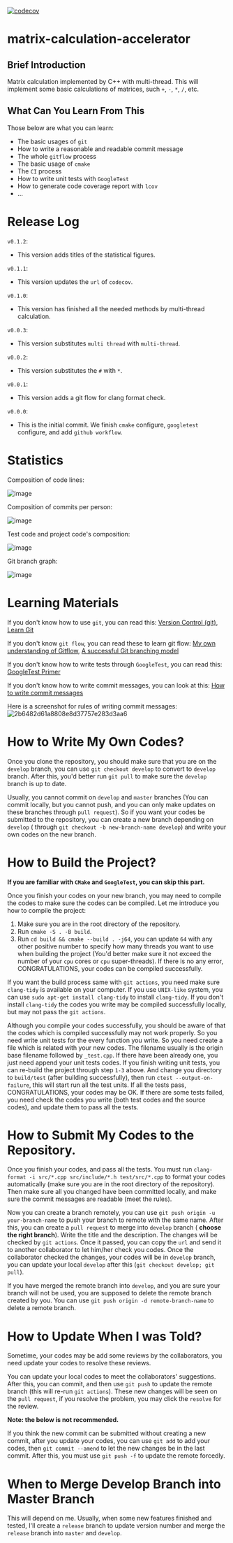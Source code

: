 [![codecov](https://codecov.io/gh/Kaiser-Yang/matrix-calculation-accelerator/graph/badge.svg?token=INWEC8613W)](https://codecov.io/gh/Kaiser-Yang/matrix-calculation-accelerator)

# matrix-calculation-accelerator

## Brief Introduction
Matrix calculation implemented by C++ with multi-thread.  This will implement some basic calculations of matrices, such `+`, `-`, `*`, `/`, etc.

## What Can You Learn From This
Those below are what you can learn:
* The basic usages of `git`
* How to write a reasonable and readable commit message
* The whole `gitflow` process
* The basic usage of `cmake`
* The `CI` process
* How to write unit tests with `GoogleTest`
* How to generate code coverage report with `lcov`
* ...

# Release Log
`v0.1.2`:
* This version adds titles of the statistical figures.

`v0.1.1`:
* This version updates the `url` of `codecov`.

`v0.1.0`:
* This version has finished all the needed methods by multi-thread calculation.

`v0.0.3`:
* This version substitutes `multi thread` with `multi-thread`.

`v0.0.2`:
* This version substitutes the `#` with `*`.

`v0.0.1`:
* This version adds a git flow for clang format check.

`v0.0.0`:
* This is the initial commit. We finish `cmake` configure, `googletest` configure, and add `github workflow`.

# Statistics
Composition of code lines:

![image](https://github.com/Kaiser-Yang/matrix-calculation-accelerator/assets/58209855/7c18251a-2f2c-4618-ac30-fe06462b20c7)

Composition of commits per person:

![image](https://github.com/Kaiser-Yang/matrix-calculation-accelerator/assets/58209855/d067eed2-b5c3-475c-b656-eaeab62a2db6)

Test code and project code's composition:

![image](https://github.com/Kaiser-Yang/matrix-calculation-accelerator/assets/58209855/a62b6cb7-9b7f-43f4-925d-459abca0a009)

Git branch graph:

![image](https://github.com/Kaiser-Yang/matrix-calculation-accelerator/assets/58209855/bd48df2b-351b-414b-bd71-81be0dbf7b27)

# Learning Materials
If you don't know how to use `git`, you can read this: [Version Control (git)](https://missing.csail.mit.edu/2020/version-control/), [Learn Git](https://learngitbranching.js.org/?locale=zh_CN)

If you don't know `git flow`, you can read these to learn git flow: [My own understanding of Gitflow](https://blog.csdn.net/qq_45523675/article/details/138200604), [A successful Git branching model](https://nvie.com/posts/a-successful-git-branching-model)

If you don't know how to write tests through `GoogleTest`, you can read this: [GoogleTest Primer](https://google.github.io/googletest/primer.html)

If you don't know how to write commit messages, you can look at this: [How to write commit messages](https://cbea.ms/git-commit/)

Here is a screenshot for rules of writing commit messages:
![2b6482d61a8808e8d37757e283d3aa6](https://github.com/Kaiser-Yang/matrix-calculation-accelarator/assets/58209855/85d7c3e5-f83e-4f2f-b782-6f29e8ff0311)

# How to Write My Own Codes?
Once you clone the repository, you should make sure that you are on the `develop` branch, you can use `git checkout develop` to convert to `develop` branch. After this, you'd better run `git pull` to make sure the `develop` branch is up to date.

Usually, you cannot commit on `develop` and `master` branches (You can commit locally, but you cannot push, and you can only make updates on these branches through `pull request`). So if you want your codes be submitted to the repository, you can create a new branch depending on `develop` ( through `git checkout -b new-branch-name develop`) and write your own codes on the new branch.

# How to Build the Project?
**If you are familiar with `CMake` and `GoogleTest`, you can skip this part.**

Once you finish your codes on your new branch, you may need to compile the codes to make sure the codes can be compiled. Let me introduce you how to compile the project:
1. Make sure you are in the root directory of the repository.
2. Run `cmake -S . -B build`.
3. Run `cd build && cmake --build . -j64`, you can update `64` with any other positive number to specify how many threads you want to use when building the project (You'd better make sure it not exceed the number of your `cpu` cores or `cpu` super-threads). If there is no any error, CONGRATULATIONS, your codes can be compiled successfully.

If you want the build process same with `git actions`, you need make sure `clang-tidy` is available on your computer. If you use `UNIX-like` system, you can use `sudo apt-get install clang-tidy` to install `clang-tidy`. If you don't install `clang-tidy` the codes you write may be compiled successfully locally, but may not pass the `git actions`.

Although you compile your codes successfully, you should be aware of that the codes which is compiled successfully may not work properly. So you need write unit tests for the every function you write. So you need create a file which is related with your new codes. The filename usually is the origin base filename followed by `_test.cpp`. If there have been already one, you just need append your unit tests codes. If you finish writing unit tests, you can re-build the project through step `1-3` above. And change you directory to `build/test` (after building successfully), then run `ctest --output-on-failure`, this will start run all the test units. If all the tests pass, CONGRATULATIONS, your codes may be OK. If there are some tests failed, you need check the codes you write (both test codes and the source codes), and update them to pass all the tests.

# How to Submit My Codes to the Repository.
Once you finish your codes, and pass all the tests. You must run `clang-format -i src/*.cpp src/include/*.h test/src/*.cpp` to format your codes automatically (make sure you are in the root directory of the repository). Then make sure all you changed have been committed locally, and make sure the commit messages are readable (meet the rules).

Now you can create a branch remotely, you can use `git push origin -u your-branch-name` to push your branch to remote with the same name. After this, you can create a `pull request` to merge into `develop` branch ( **choose the right branch**). Write the title and the description. The changes will be checked by `git actions`. Once it passed, you can copy the `url` and send it to another collaborator to let him/her check you codes. Once the collaborator checked the changes, your codes will be in `develop` branch, you can update your local `develop` after this (`git checkout develop; git pull`).

If you have merged the remote branch into `develop`, and you are sure your branch will not be used, you are supposed to delete the remote branch created by you. You can use `git push origin -d remote-branch-name` to delete a remote branch.

# How to Update When I was Told?
Sometime, your codes may be add some reviews by the collaborators, you need update your codes to resolve these reviews.

You can update your local codes to meet the collaborators' suggestions. After this, you can commit, and then use `git push` to  update the remote branch (this will re-run `git actions`). These new changes will be seen on the `pull request`, if you resolve the problem, you may click the `resolve` for the review. 

**Note: the below is not recommended.**

If you think the new commit can be submitted without creating a new commit, after you update your codes, you can use `git add` to add your codes, then `git commit --amend` to let the new changes be in the last commit. After this, you must use `git push -f` to update the remote forcedly.

# When to Merge Develop Branch into Master Branch
This will depend on me.  Usually, when some new features finished and tested, I'll create a `release` branch to update version number and merge the `release` branch into `master` and `develop`.

